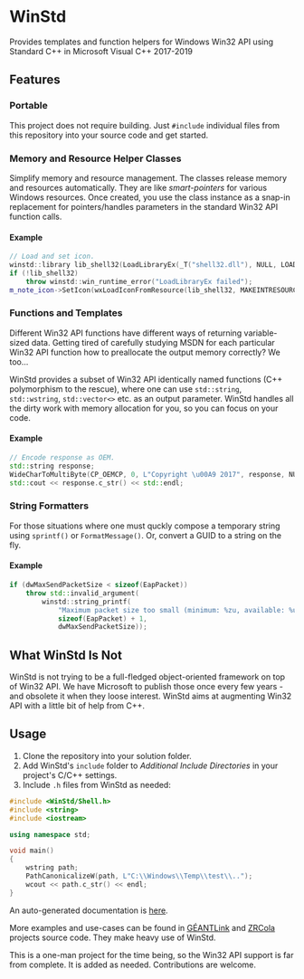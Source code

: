 ﻿# WinStd

Provides templates and function helpers for Windows Win32 API using Standard C++ in Microsoft Visual C++ 2017-2019

## Features

### Portable

This project does not require building. Just `#include` individual files from this repository into your source code and get started.

### Memory and Resource Helper Classes

Simplify memory and resource management. The classes release memory and resources automatically. They are like _smart-pointers_ for various Windows resources. Once created, you use the class instance as a snap-in replacement for pointers/handles parameters in the standard Win32 API function calls.

#### Example

```C++
// Load and set icon.
winstd::library lib_shell32(LoadLibraryEx(_T("shell32.dll"), NULL, LOAD_LIBRARY_AS_DATAFILE | LOAD_LIBRARY_AS_IMAGE_RESOURCE));
if (!lib_shell32)
    throw winstd::win_runtime_error("LoadLibraryEx failed");
m_note_icon->SetIcon(wxLoadIconFromResource(lib_shell32, MAKEINTRESOURCE(48)));
```

### Functions and Templates

Different Win32 API functions have different ways of returning variable-sized data. Getting tired of carefully studying MSDN for each particular Win32 API function how to preallocate the output memory correctly? We too...

WinStd provides a subset of Win32 API identically named functions (C++ polymorphism to the rescue), where one can use `std::string`, `std::wstring`, `std::vector<>` etc. as an output parameter. WinStd handles all the dirty work with memory allocation for you, so you can focus on your code.

#### Example

```C++
// Encode response as OEM.
std::string response;
WideCharToMultiByte(CP_OEMCP, 0, L"Copyright \u00A9 2017", response, NULL, NULL);
std::cout << response.c_str() << std::endl;
```

### String Formatters

For those situations where one must quckly compose a temporary string using `sprintf()` or `FormatMessage()`. Or, convert a GUID to a string on the fly.

#### Example

```C++
if (dwMaxSendPacketSize < sizeof(EapPacket))
    throw std::invalid_argument(
        winstd::string_printf(
            "Maximum packet size too small (minimum: %zu, available: %u).",
            sizeof(EapPacket) + 1,
            dwMaxSendPacketSize));
```

## What WinStd Is Not

WinStd is not trying to be a full-fledged object-oriented framework on top of Win32 API. We have Microsoft to publish those once every few years - and obsolete it when they loose interest. WinStd aims at augmenting Win32 API with a little bit of help from C++.

## Usage

1. Clone the repository into your solution folder.
2. Add WinStd's `include` folder to _Additional Include Directories_ in your project's C/C++ settings.
3. Include `.h` files from WinStd as needed:
```C++
#include <WinStd/Shell.h>
#include <string>
#include <iostream>

using namespace std;

void main()
{
    wstring path;
    PathCanonicalizeW(path, L"C:\\Windows\\Temp\\test\\..");
    wcout << path.c_str() << endl;
}
```

An auto-generated documentation is [here](https://amebis.github.io/WinStd/).

More examples and use-cases can be found in [GÉANTLink](https://github.com/Amebis/GEANTLink) and [ZRCola](https://github.com/Amebis/ZRCola) projects source code. They make heavy use of WinStd.

This is a one-man project for the time being, so the Win32 API support is far from complete. It is added as needed. Contributions are welcome.
